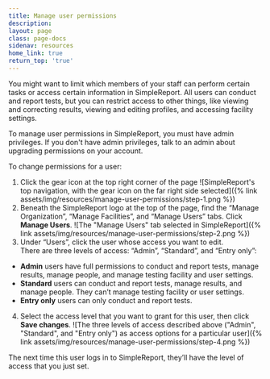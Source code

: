 ```yaml
---
title: Manage user permissions
description:
layout: page
class: page-docs
sidenav: resources
home_link: true
return_top: 'true'
---
```


You might want to limit which members of your staff can perform certain tasks or access certain information in SimpleReport. All users can conduct and report tests, but you can restrict access to other things, like viewing and correcting results, viewing and editing profiles, and accessing facility settings.

To manage user permissions in SimpleReport, you must have admin privileges. If you don't have admin privileges, talk to an admin about upgrading permissions on your account.

To change permissions for a user:
1. Click the gear icon at the top right corner of the page
![SimpleReport's top navigation, with the gear icon on the far right side selected]({% link assets/img/resources/manage-user-permissions/step-1.png %})
2. Beneath the SimpleReport logo at the top of the page, find the “Manage Organization”, “Manage Facilities”, and “Manage Users” tabs. Click **Manage Users**.
![The "Manage Users" tab selected in SimpleReport]({% link assets/img/resources/manage-user-permissions/step-2.png %})
3. Under “Users”, click the user whose access you want to edit.<br>
  There are three levels of access: “Admin”, “Standard”, and “Entry only”:
  - **Admin** users have full permissions to conduct and report tests, manage results, manage people, and manage testing facility and user settings.
  - **Standard** users can conduct and report tests, manage results, and manage people. They can’t manage testing facility or user settings.
  - **Entry only** users can only conduct and report tests.
4. Select the access level that you want to grant for this user, then click **Save changes**.
![The three levels of access described above ("Admin", "Standard", and "Entry only") as access options for a particular user]({% link assets/img/resources/manage-user-permissions/step-4.png %})

The next time this user logs in to SimpleReport, they’ll have the level of access that you just set.
